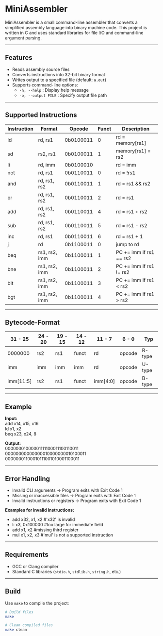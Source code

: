 # MiniAssembler

MiniAssembler is a small command-line assembler that converts a simplified assembly language into binary machine code. This project is written in C and uses standard libraries for file I/O and command-line argument parsing.

---

## Features

- Reads assembly source files
- Converts instructions into 32-bit binary format
- Writes output to a specified file (default: `a.out`)
- Supports command-line options:
  - `-h, --help` : Display help message
  - `-o, --output FILE` : Specify output file path

---

## Supported Instructions

| Instruction| Format         | Opcode    | Funct | Description                   |
|------------|----------------|-----------|-------|-------------------------------|
| ld         | rd, rs1        | 0b0100011 | 0     | rd = memory[rs1]              |
| sd         | rs2, rs1       | 0b0100011 | 1     | memory[rs1] = rs2             |
| li         | rd, imm        | 0b0100010 |       | rd = imm                      |
| not        | rd, rs1        | 0b0110011 | 0     | rd = !rs1                     |
| and        | rd, rs1, rs2   | 0b0110011 | 1     | rd = rs1 && rs2               |
| or         | rd, rs1, rs2   | 0b0110011 | 2     | rd = rs1 || rs2               |
| add        | rd, rs1, rs2   | 0b0110011 | 4     | rd = rs1 + rs2                |
| sub        | rd, rs1, rs2   | 0b0110011 | 5     | rd = rs1 - rs2                |
| inc        | rd, rs1        | 0b0110011 | 6     | rd = rs1 + 1                  |
| j          | rd             | 0b1100011 | 0     | jump to rd                    |
| beq        | rs1, rs2, imm  | 0b1100011 | 1     | PC += imm if rs1 == rs2       |
| bne        | rs1, rs2, imm  | 0b1100011 | 2     | PC += imm if rs1 != rs2       |
| blt        | rs1, rs2, imm  | 0b1100011 | 3     | PC += imm if rs1 < rs2        |
| bgt        | rs1, rs2, imm  | 0b1100011 | 4     | PC += imm if rs1 > rs2        |

---

## Bytecode-Format

| 31 - 25 | 24 - 20 | 19 - 15 | 14 - 12 | 11 - 7 |  6 - 0 |  Typ   |
|---------|---------|---------|---------|--------|--------|--------|
| 0000000 |   rs2   |   rs1   |  funct  |   rd   | opcode | R-type |
|   imm   |   imm   |   imm   |   imm   |   rd   | opcode | U-type |
|imm[11:5]|   rs2   |   rs1   |  funct  |imm[4:0]| opcode | B-type |

---

## Example

**Input:**<br>
add x14, x15, x16<br>
ld x1, x2<br>
beq x23, x24, 8<br>

**Output:**<br>
00000001000001111100011100110011<br>
00000000000000010000000010100011<br>
00000001100010111001010001100011<br>

---

## Error Handling
-	Invalid CLI arguments → Program exits with Exit Code 1
- Missing or inaccessible files → Program exits with Exit Code 1
- Invalid instructions or registers → Program exits with Exit Code 1<br>

**Examples for invalid instructions:**<br>
- add x32, x1, x2 #'x32' is invalid<br>
- li x3, 0x100000 #too large for immediate field<br>
- add x1, x2 #missing third register<br>
- mul x1, x2, x3 #'mul' is not a supported instruction<br>

---

## Requirements

- GCC or Clang compiler
- Standard C libraries (`stdio.h`, `stdlib.h`, `string.h`, etc.)

---

## Build

Use `make` to compile the project:

```bash
# Build files
make

# Clean compiled files
make clean